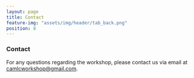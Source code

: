 ```yaml
---
layout: page
title: Contact
feature-img: "assets/img/header/tab_back.png"
position: 8
---
```


### Contact


For any questions regarding the workshop, please contact us via email at <a href="mailto:camlcworkshop@gmail.com">camlcworkshop@gmail.com</a>.

<br>
